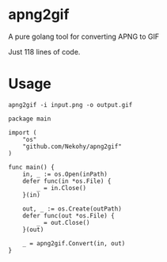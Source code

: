 # apng2gif
A pure golang tool for converting APNG to GIF

Just 118 lines of code.
# Usage
```console
apng2gif -i input.png -o output.gif
```

```golang
package main

import (
	"os"
	"github.com/Nekohy/apng2gif"
)

func main() {
	in, _ := os.Open(inPath)
	defer func(in *os.File) {
		_ = in.Close()
	}(in)

	out, _ := os.Create(outPath)
	defer func(out *os.File) {
		_ = out.Close()
	}(out)

	_ = apng2gif.Convert(in, out)
}
```